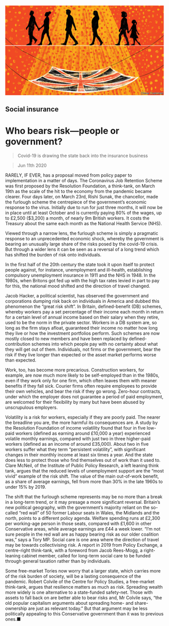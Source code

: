 ![](./images/20200613_BRD002_0.jpg)

## Social insurance

# Who bears risk—people or government?

> Covid-19 is drawing the state back into the insurance business

> Jun 11th 2020

RARELY, IF EVER, has a proposal moved from policy paper to implementation in a matter of days. The Coronavirus Job Retention Scheme was first proposed by the Resolution Foundation, a think-tank, on March 19th as the scale of the hit to the economy from the pandemic became clearer. Four days later, on March 23rd, Rishi Sunak, the chancellor, made the furlough scheme the centrepiece of the government’s economic response to the virus. Initially due to run for just three months, it will now be in place until at least October and is currently paying 80% of the wages, up to £2,500 ($3,200) a month, of nearly 9m British workers. It costs the Treasury about the same each month as the National Health Service (NHS).

Viewed through a narrow lens, the furlough scheme is simply a pragmatic response to an unprecedented economic shock, whereby the government is bearing an unusually large share of the risks posed by the covid-19 crisis. But through a wider lens it can be seen as a reversal of a long trend which has shifted the burden of risk onto individuals.

In the first half of the 20th century the state took it upon itself to protect people against, for instance, unemployment and ill-health, establishing compulsory unemployment insurance in 1911 and the NHS in 1948. In the 1980s, when Britons got fed up with the high tax rates levied in part to pay for this, the national mood shifted and the direction of travel changed.

Jacob Hacker, a political scientist, has observed the government and corporations dumping risk back on individuals in America and dubbed this phenomenon the “great risk shift”. In Britain, defined-benefit (DB) schemes, whereby workers pay a set percentage of their income each month in return for a certain level of annual income based on their salary when they retire, used to be the norm in the private sector. Workers in a DB system are, so long as the firm stays afloat, guaranteed their income no matter how long they live or how the investment portfolios perform. Such schemes are now mostly closed to new members and have been replaced by defined-contribution schemes into which people pay with no certainty about what they will get out of them. Individuals, not firms or the government, bear the risk if they live longer than expected or the asset market performs worse than expected.

Work, too, has become more precarious. Construction workers, for example, are now much more likely to be self-employed than in the 1980s, even if they work only for one firm, which often leaves them with meaner benefits if they fall sick. Courier firms often require employees to provide their own vehicles, and bear the risk if they go wrong. Zero-hour contracts, under which the employer does not guarantee a period of paid employment, are welcomed for their flexibility by many but have been abused by unscrupulous employers.

Volatility is a risk for workers, especially if they are poorly paid. The nearer the breadline you are, the more harmful its consequences are. A study by the Resolution Foundation of income volatility found that four in five low-paid workers (defined as earning around £10,000 a year) experienced volatile monthly earnings, compared with just two in three higher-paid workers (defined as an income of around £35,000). About two in five workers suffer what they term “persistent volatility”, with significant changes in their monthly income at least six times a year. And the state does less to protect those who find themselves out of work than it used to. Clare McNeil, of the Institute of Public Policy Research, a left leaning think tank, argues that the reduced levels of unemployment support are the “most vivid” example of the risk shift. The value of the main out-of-work benefit, as a share of average earnings, fell from more than 30% in the late 1960s to under 15% by 2019.

The shift that the furlough scheme represents may be no more than a break in a long-term trend, or it may presage a more significant reversal. Britain’s new political geography, with the government’s majority reliant on the so-called “red wall” of 50 former Labour seats in Wales, the Midlands and the north, points to a different policy agenda. Welfare spending runs at £2,300 per working-age person in those seats, compared with £1,600 in other Conservative areas, while average earnings are £44 a week lower. “I’m not sure people in the red wall are as happy bearing risk as our older coalition was,” says a Tory MP. Social care is one area where the direction of travel may be towards collectivising risk. A report in 2019 from Policy Exchange, a centre-right think-tank, with a foreword from Jacob Rees-Mogg, a right-leaning cabinet member, called for long-term social care to be funded through general taxation rather than by individuals.

Some free-market Tories now worry that a larger state, which carries more of the risk burden of society, will be a lasting consequence of the pandemic. Robert Colvile of the Centre for Policy Studies, a free-market think-tank, argues that resilience matters as much as risk. Spreading wealth more widely is one alternative to a state-funded safety-net. Those with assets to fall back on are better able to bear risks and, Mr Colvile says, “the old popular capitalism arguments about spreading home- and share-ownership are just as relevant today.” But that argument may be less politically appealing to this Conservative government than it was to previous ones.■